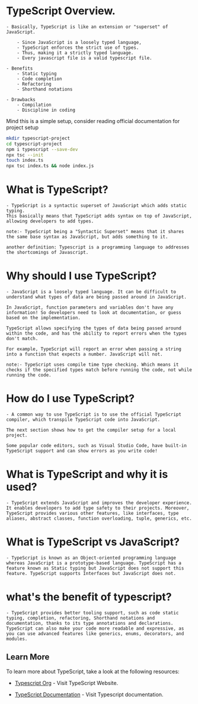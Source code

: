 # TypeScript Overview.

    - Basically, TypeScript is like an extension or "superset" of JavaScript.

        - Since JavaScript is a loosely typed language,
        - TypeScript enforces the strict use of types.
        - Thus, making it a strictly typed language.
        - Every javascript file is a valid typescript file.

    - Benefits
        - Static typing 
        - Code completion
        - Refactoring
        - Shorthand notations

    - Drawbacks
        - Compilation
        - Discipline in coding


Mind this is a simple setup, consider reading official documentation for project setup
```bash
mkdir typescript-project
cd typescript-project
npm i typescript --save-dev
npx tsc --init
touch index.ts
npx tsc index.ts && node index.js
```

# What is TypeScript?

    - TypeScript is a syntactic superset of JavaScript which adds static typing.
    This basically means that TypeScript adds syntax on top of JavaScript, allowing developers to add types.

    note:- TypeScript being a "Syntactic Superset" means that it shares the same base syntax as JavaScript, but adds something to it.

    another definition: Typescript is a programming language to addresses the shortcomings of Javascript.

# Why should I use TypeScript?

    - JavaScript is a loosely typed language. It can be difficult to understand what types of data are being passed around in JavaScript.

    In JavaScript, function parameters and variables don't have any information! So developers need to look at documentation, or guess based on the implementation.

    TypeScript allows specifying the types of data being passed around within the code, and has the ability to report errors when the types don't match.

    For example, TypeScript will report an error when passing a string into a function that expects a number. JavaScript will not.

    note:- TypeScript uses compile time type checking. Which means it checks if the specified types match before running the code, not while running the code.

# How do I use TypeScript?

    - A common way to use TypeScript is to use the official TypeScript compiler, which transpile TypeScript code into JavaScript.

    The next section shows how to get the compiler setup for a local project.

    Some popular code editors, such as Visual Studio Code, have built-in TypeScript support and can show errors as you write code!

# What is TypeScript and why it is used?

    - TypeScript extends JavaScript and improves the developer experience. It enables developers to add type safety to their projects. Moreover, TypeScript provides various other features, like interfaces, type aliases, abstract classes, function overloading, tuple, generics, etc.

# What is TypeScript vs JavaScript?

    - TypeScript is known as an Object-oriented programming language whereas JavaScript is a prototype-based language. TypeScript has a feature known as Static typing but JavaScript does not support this feature. TypeScript supports Interfaces but JavaScript does not.

# what's the benefit of typescript?
    - TypeScript provides better tooling support, such as code static typing, completion, refactoring, Shorthand notations and documentation, thanks to its type annotations and declarations. TypeScript can also make your code more readable and expressive, as you can use advanced features like generics, enums, decorators, and modules.

## Learn More

To learn more about TypeScript, take a look at the following resources:

- [Typescript Org](https://www.typescriptlang.org/) - Visit TypeScript Website.

- [TypeScript Documentation](https://www.typescriptlang.org/docs/) - Visit Typescript documentation.

